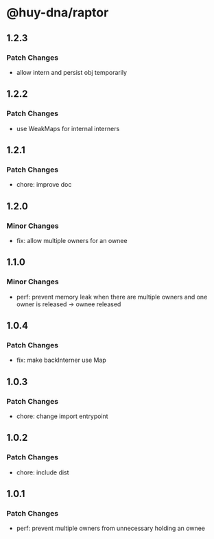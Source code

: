 # @huy-dna/raptor

## 1.2.3

### Patch Changes

- allow intern and persist obj temporarily

## 1.2.2

### Patch Changes

- use WeakMaps for internal interners

## 1.2.1

### Patch Changes

- chore: improve doc

## 1.2.0

### Minor Changes

- fix: allow multiple owners for an ownee

## 1.1.0

### Minor Changes

- perf: prevent memory leak when there are multiple owners and one owner is released -> ownee released

## 1.0.4

### Patch Changes

- fix: make backInterner use Map

## 1.0.3

### Patch Changes

- chore: change import entrypoint

## 1.0.2

### Patch Changes

- chore: include dist

## 1.0.1

### Patch Changes

- perf: prevent multiple owners from unnecessary holding an ownee
